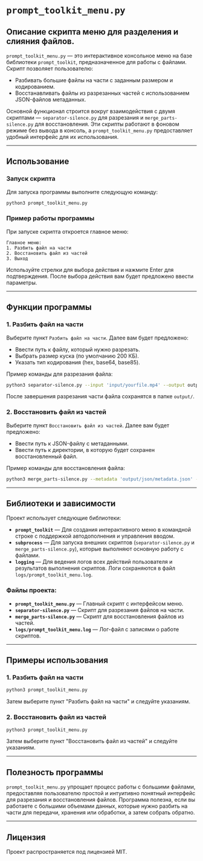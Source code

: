 
# `prompt_toolkit_menu.py`

## Описание скрипта меню для разделения и слияния файлов.

`prompt_toolkit_menu.py` — это интерактивное консольное меню на базе библиотеки `prompt_toolkit`, предназначенное для работы с файлами. Скрипт позволяет пользователю:

- Разбивать большие файлы на части с заданным размером и кодированием.
- Восстанавливать файлы из разрезанных частей с использованием JSON-файлов метаданных.
  
Основной функционал строится вокруг взаимодействия с двумя скриптами — `separator-silence.py` для разрезания и `merge_parts-silence.py` для восстановления. Эти скрипты работают в фоновом режиме без вывода в консоль, а `prompt_toolkit_menu.py` предоставляет удобный интерфейс для их использования.

---
## Использование

### Запуск скрипта

Для запуска программы выполните следующую команду:

```bash
python3 prompt_toolkit_menu.py
```

### Пример работы программы

При запуске скрипта откроется главное меню:

```
Главное меню:
1. Разбить файл на части
2. Восстановить файл из частей
3. Выход
```

Используйте стрелки для выбора действия и нажмите Enter для подтверждения. После выбора действия вам будет предложено ввести параметры.

---

## Функции программы

### 1. Разбить файл на части

Выберите пункт `Разбить файл на части`. Далее вам будет предложено:

- Ввести путь к файлу, который нужно разрезать.
- Выбрать размер куска (по умолчанию 200 КБ).
- Указать тип кодирования (hex, base64, base85).

Пример команды для разрезания файла:

```bash
python3 separator-silence.py --input 'input/yourfile.mp4' --output output/ --chunk-size 200 --encoding base64
```

После завершения разрезания части файла сохранятся в папке `output/`.

### 2. Восстановить файл из частей

Выберите пункт `Восстановить файл из частей`. Далее вам будет предложено:

- Ввести путь к JSON-файлу с метаданными.
- Ввести путь к директории, в которую будет сохранен восстановленный файл.

Пример команды для восстановления файла:

```bash
python3 merge_parts-silence.py --metadata 'output/json/metadata.json' --output 'output_merged/'
```

---

## Библиотеки и зависимости

Проект использует следующие библиотеки:

- **`prompt_toolkit`** — Для создания интерактивного меню в командной строке с поддержкой автодополнения и управления вводом.
- **`subprocess`** — Для запуска внешних скриптов (`separator-silence.py` и `merge_parts-silence.py`), которые выполняют основную работу с файлами.
- **`logging`** — Для ведения логов всех действий пользователя и результатов выполнения скриптов. Логи сохраняются в файл `logs/prompt_toolkit_menu.log`.

### Файлы проекта:

- **`prompt_toolkit_menu.py`** — Главный скрипт с интерфейсом меню.
- **`separator-silence.py`** — Скрипт для разрезания файлов на части.
- **`merge_parts-silence.py`** — Скрипт для восстановления файлов из частей.
- **`logs/prompt_toolkit_menu.log`** — Лог-файл с записями о работе скриптов.

---

## Примеры использования

### 1. Разбить файл на части

```bash
python3 prompt_toolkit_menu.py
```
Затем выберите пункт "Разбить файл на части" и следуйте указаниям.

### 2. Восстановить файл из частей

```bash
python3 prompt_toolkit_menu.py
```
Затем выберите пункт "Восстановить файл из частей" и следуйте указаниям.

---

## Полезность программы

`prompt_toolkit_menu.py` упрощает процесс работы с большими файлами, предоставляя пользователю простой и интуитивно понятный интерфейс для разрезания и восстановления файлов. Программа полезна, если вы работаете с большими объемами данных, которые нужно разбить на части для передачи, хранения или обработки, а затем собрать обратно.

---

## Лицензия

Проект распространяется под лицензией MIT.
